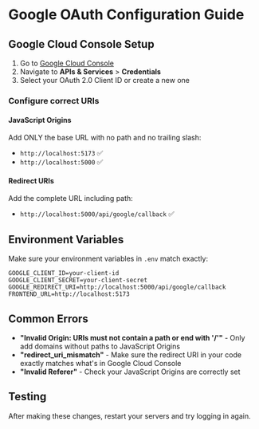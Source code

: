 # Google OAuth Configuration Guide

## Google Cloud Console Setup

1. Go to [Google Cloud Console](https://console.cloud.google.com/)
2. Navigate to **APIs & Services** > **Credentials**
3. Select your OAuth 2.0 Client ID or create a new one

### Configure correct URIs

#### JavaScript Origins
Add ONLY the base URL with no path and no trailing slash:
- `http://localhost:5173`  ✅
- `http://localhost:5000`  ✅

#### Redirect URIs
Add the complete URL including path:
- `http://localhost:5000/api/google/callback`  ✅

## Environment Variables
Make sure your environment variables in `.env` match exactly:

```
GOOGLE_CLIENT_ID=your-client-id
GOOGLE_CLIENT_SECRET=your-client-secret
GOOGLE_REDIRECT_URI=http://localhost:5000/api/google/callback
FRONTEND_URL=http://localhost:5173
```

## Common Errors

- **"Invalid Origin: URIs must not contain a path or end with '/'"** - Only add domains without paths to JavaScript Origins
- **"redirect_uri_mismatch"** - Make sure the redirect URI in your code exactly matches what's in Google Cloud Console
- **"Invalid Referer"** - Check your JavaScript Origins are correctly set

## Testing

After making these changes, restart your servers and try logging in again.
